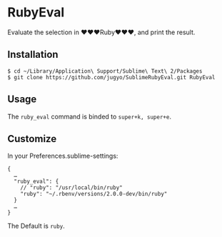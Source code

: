 RubyEval
========

Evaluate the selection in ♥♥♥Ruby♥♥♥, and print the result.

## Installation

```
$ cd ~/Library/Application\ Support/Sublime\ Text\ 2/Packages
$ git clone https://github.com/jugyo/SublimeRubyEval.git RubyEval
```

## Usage

The `ruby_eval` command is binded to `super+k, super+e`.

## Customize

In your Preferences.sublime-settings:

```
{
  …
  "ruby_eval": {
    // "ruby": "/usr/local/bin/ruby"
    "ruby": "~/.rbenv/versions/2.0.0-dev/bin/ruby"
  }
  …
}
```

The Default is `ruby`.
